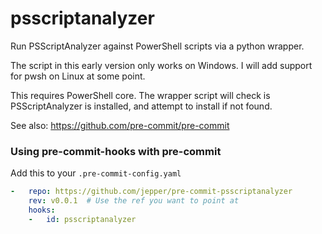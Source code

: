 psscriptanalyzer
================

Run PSScriptAnalyzer against PowerShell scripts via a python wrapper.

The script in this early version only works on Windows. I will add support for pwsh on Linux at some point.

This requires PowerShell core. The wrapper script will check is PSScriptAnalyzer is installed, and attempt to install if not found.

See also: https://github.com/pre-commit/pre-commit

### Using pre-commit-hooks with pre-commit

Add this to your `.pre-commit-config.yaml`

```yaml
-   repo: https://github.com/jepper/pre-commit-psscriptanalyzer
    rev: v0.0.1  # Use the ref you want to point at
    hooks:
    -   id: psscriptanalyzer
```

